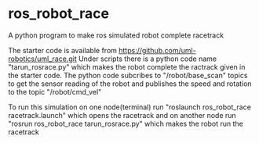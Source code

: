 # ros_robot_race
A python program to make ros simulated robot complete racetrack

The starter code is available from  https://github.com/uml-robotics/uml_race.git
Under scripts there is a python code name "tarun_rosrace.py" which makes the robot complete the ractrack given in the starter code.
The python code subcribes to "/robot/base_scan" topics to get the sensor reading of the robot and publishes the speed and rotation to the topic "/robot/cmd_vel"

To run this simulation on one node(terminal) run "roslaunch ros_robot_race racetrack.launch" which opens the racetrack and on another node run "rosrun ros_robot_race tarun_rosrace.py" which makes the robot run the racetrack
